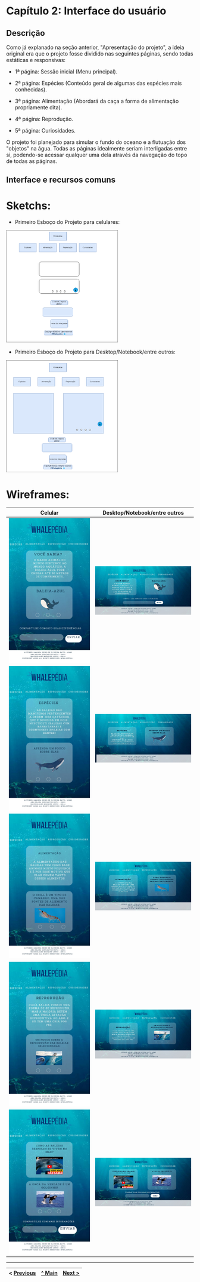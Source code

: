# Capítulo 2: Interface do usuário

## Descrição


Como já explanado na seção anterior, "Apresentação do projeto", a ideia original era que o projeto fosse dividido nas seguintes páginas, sendo todas estáticas e responsivas:

-  1ª página: Sessão inicial (Menu principal).

-  2ª página: Espécies (Conteúdo geral de algumas das espécies mais conhecidas).
  
-  3ª página: Alimentação (Abordará da caça a forma de alimentação propriamente dita).
  
-  4ª página: Reprodução.
  
-  5ª página: Curiosidades.

 O projeto foi planejado para simular o fundo do oceano e a flutuação dos "objetos" na água. Todas as páginas idealmente seriam interligadas entre si, podendo-se acessar qualquer uma dela através da navegação do topo de todas as páginas. 


## Interface e recursos comuns

# Sketchs: 

* Primeiro Esboço do Projeto para celulares:
  
<img src="imagens/esboço/Esboço_Inicial_mobile.drawio.png" alt="1º Esboço do projeto" width="300"/>

* Primeiro Esboço do Projeto para Desktop/Notebook/entre outros:

<img src="imagens/esboço/Esboço_Inicial.drawio.png" alt="1º Esboço do projeto" width="300"/>


# Wireframes:

| Celular      | Desktop/Notebook/entre outros |
| ----------- | ----------- |
| <img src="imagens/esboço/Esboço_index_mobile.jpeg" alt="Esboço_index_mobile" width="300"/>      | <img src="imagens/esboço/Esboço_Index.jpeg" alt="Esboço_index" width="300"/>       |
| <img src="imagens/esboço/Esboço_especies_mobile.jpeg" alt="Esboço_espécies_mobile" width="300"/>   | <img src="imagens/esboço/Esboço_especies.jpeg" alt="Esboço_espécies" width="300"/>        |
| <img src="imagens/esboço/Esboço_alimentação_mobile.jpeg" alt="Esboço_alimentação_mobile" width="300"/>   | <img src="imagens/esboço/Esboço_alimentação.jpeg" alt="Esboço_alimentação" width="300"/>        |
| <img src="imagens/esboço/Esboço_reprodução_mobile.jpeg" alt="Esboço_reprodução_mobile" width="300"/>   | <img src="imagens/esboço/Esboço_reprodução.jpeg" alt="Esboço_reprodução" width="300"/>        |
| <img src="imagens/esboço/Esboço_curiosidades_mobile.jpeg" alt="Esboço_curiosidades_mobile" width="300"/>   | <img src="imagens/esboço/Esboço_curiosidades.jpeg" alt="Esboço_curiosidades" width="300"/>        |












---

< [Previous](Apresentação_do_projeto.md) | [^ Main](../README.md) | [Next >](Produto.md)
:--- | :---: | ---: 